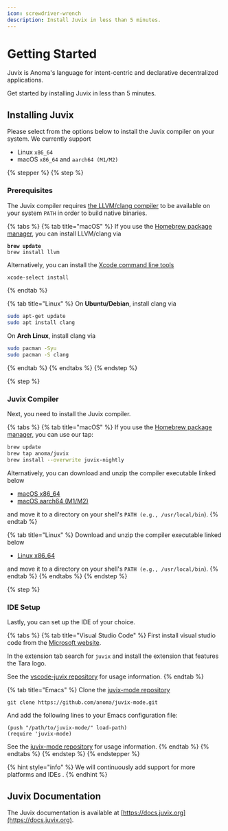 ```yaml
---
icon: screwdriver-wrench
description: Install Juvix in less than 5 minutes.
---
```


# Getting Started

Juvix is Anoma's language for intent-centric and declarative decentralized applications.&#x20;

Get started by installing Juvix in less than 5 minutes.

## Installing Juvix

Please select from the options below to install the Juvix compiler on your system. We currently support

* Linux `x86_64`
* macOS `x86_64` and `aarch64 (M1/M2)`

{% stepper %}
{% step %}
### Prerequisites

The Juvix compiler requires [the LLVM/clang compiler](https://llvm.org) to be available on your system `PATH` in order to build native binaries.

{% tabs %}
{% tab title="macOS" %}
If you use the [Homebrew package manager](https://brew.sh), you can install LLVM/clang via

<pre class="language-bash"><code class="lang-bash"><strong>brew update
</strong>brew install llvm
</code></pre>

Alternatively, you can install the [Xcode command line tools](https://developer.apple.com/xcode/resources/)

```bash
xcode-select install
```
{% endtab %}

{% tab title="Linux" %}
On **Ubuntu/Debian**, install clang via

```bash
sudo apt-get update
sudo apt install clang
```

On **Arch Linux**, install clang via

```bash
sudo pacman -Syu
sudo pacman -S clang
```
{% endtab %}
{% endtabs %}
{% endstep %}

{% step %}
### Juvix Compiler

Next, you need to install the Juvix compiler.

{% tabs %}
{% tab title="macOS" %}
If you use the [Homebrew package manager,](https://brew.sh) you can use our tap:

```sh
brew update
brew tap anoma/juvix
brew install --overwrite juvix-nightly
```

Alternatively, you can download and unzip the compiler executable linked below

* [macOS x86\_64](https://github.com/anoma/juvix-nightly-builds/releases/download/nightly-2025-01-23-0.6.9-6ff4d88/juvix-darwin-x86_64.tar.gz)
* [macOS aarch64 (M1/M2)](https://github.com/anoma/juvix-nightly-builds/releases/download/nightly-2025-01-23-0.6.9-6ff4d88/juvix-darwin-aarch64.tar.gz)

and move it to a directory on your shell's `PATH (e.g., /usr/local/bin`).
{% endtab %}

{% tab title="Linux" %}
Download and unzip the compiler executable linked below

* [Linux x86\_64](https://github.com/anoma/juvix-nightly-builds/releases/download/nightly-2025-01-23-0.6.9-6ff4d88/juvix-linux-x86_64.tar.gz)

and move it to a directory on your shell's `PATH (e.g., /usr/local/bin`).
{% endtab %}
{% endtabs %}
{% endstep %}

{% step %}
### IDE Setup

Lastly, you can set up the IDE of your choice.

{% tabs %}
{% tab title="Visual Studio Code" %}
First install visual studio code from the [Microsoft website](https://code.visualstudio.com/download).

In the extension tab search for `juvix` and install the extension that features the Tara logo.

See the [vscode-juvix repository](https://github.com/anoma/vscode-juvix) for usage information.
{% endtab %}

{% tab title="Emacs" %}
Clone the [juvix-mode repository](https://github.com/anoma/juvix-mode.git)

```shell
git clone https://github.com/anoma/juvix-mode.git
```

And add the following lines to your Emacs configuration file:

```emacs-lisp
(push "/path/to/juvix-mode/" load-path)
(require 'juvix-mode)
```

See the [juvix-mode repository](https://github.com/anoma/juvix-mode.git) for usage information.
{% endtab %}
{% endtabs %}
{% endstep %}
{% endstepper %}

{% hint style="info" %}
We will continuously add support for more platforms and IDEs .
{% endhint %}

## Juvix Documentation

The Juvix documentation is available at [https://docs.juvix.org](https://docs.juvix.org).

